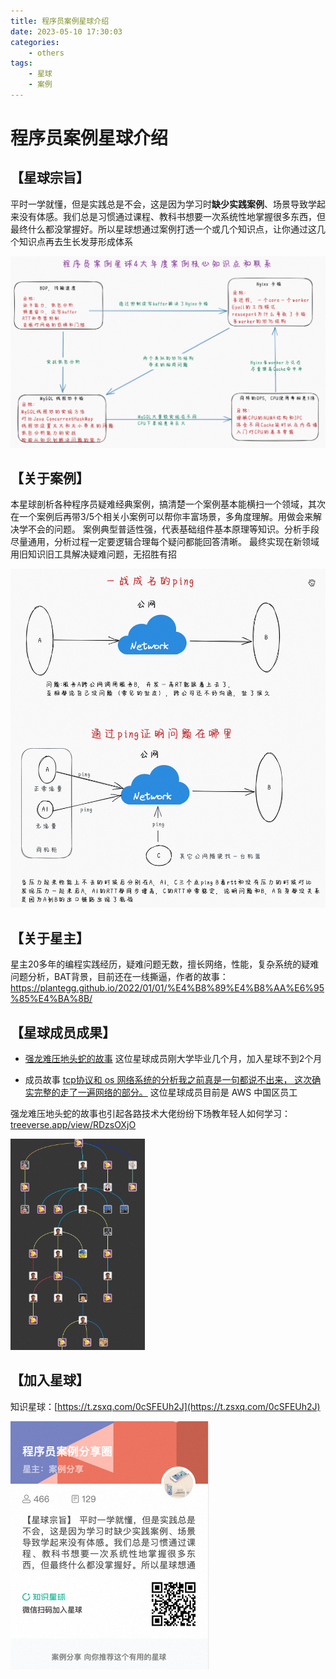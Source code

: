 ```yaml
---
title: 程序员案例星球介绍
date: 2023-05-10 17:30:03
categories:
    - others
tags:
    - 星球
    - 案例
---
```


# 程序员案例星球介绍

## 【星球宗旨】

平时一学就懂，但是实践总是不会，这是因为学习时**缺少实践案例**、场景导致学起来没有体感。我们总是习惯通过课程、教科书想要一次系统性地掌握很多东西，但最终什么都没掌握好。所以星球想通过案例打透一个或几个知识点，让你通过这几个知识点再去生长发芽形成体系

![image-20230510191422496](/images/951413iMgBlog/image-20230510191422496.png)

## 【关于案例】

本星球剖析各种程序员疑难经典案例，搞清楚一个案例基本能横扫一个领域，其次在一个案例后再带3/5个相关小案例可以帮你丰富场景，多角度理解。用做会来解决学不会的问题。 案例典型普适性强，代表基础组件基本原理等知识。分析手段尽量通用，分析过程一定要逻辑合理每个疑问都能回答清晰。 最终实现在新领域用旧知识旧工具解决疑难问题，无招胜有招

![image-20230510191512744](/images/951413iMgBlog/image-20230510191512744.png)

## 【关于星主】

星主20多年的编程实践经历，疑难问题无数，擅长网络，性能，复杂系统的疑难问题分析，BAT背景，目前还在一线撕逼，作者的故事： https://plantegg.github.io/2022/01/01/%E4%B8%89%E4%B8%AA%E6%95%85%E4%BA%8B/

## 【星球成员成果】

- [强龙难压地头蛇的故事](https://yishenggong.com/2023/05/06/why-does-my-network-speed-drop-cn/) 这位星球成员刚大学毕业几个月，加入星球不到2个月

- 成员故事 [tcp协议和 os 网络系统的分析我之前真是一句都说不出来， 这次确实完整的走了一遍网络的部分。](https://liarlee.site/2023/05/08/Linux/Linux_RDS%20QPS%20%E4%B8%8B%E9%99%8D%E5%BC%95%E5%8F%91%E7%9A%84%E7%BD%91%E7%BB%9C%E6%B5%81%E6%8E%A7%E5%88%86%E6%9E%90%E8%AE%B0%E5%BD%95/) 这位星球成员目前是 AWS 中国区员工


强龙难压地头蛇的故事也引起各路技术大佬纷纷下场教年轻人如何学习：[treeverse.app/view/RDzsOXjO](https://t.co/IBLCRzJem2)

<img src="/images/951413iMgBlog/image-20230510193840999.png" alt="image-20230510193840999" style="zoom: 33%;" />

## 【加入星球】

知识星球：[https://t.zsxq.com/0cSFEUh2J](https://t.zsxq.com/0cSFEUh2J)

<img src="/images/951413iMgBlog/image-20230407232314969.png" alt="image-20230407232314969" style="zoom:50%;" />





